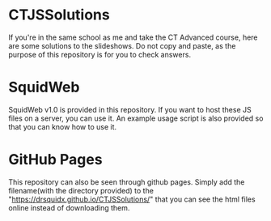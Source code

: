 # CTJSSolutions
If you're in the same school as me and take the CT Advanced course, here are some solutions to the slideshows. Do not copy and paste, as the purpose of this repository is for you to check answers.

# SquidWeb
SquidWeb v1.0 is provided in this repository. If you want to host these JS files on a server, you can use it. An example usage script is also provided so that you can know how to use it.

# GitHub Pages
This repository can also be seen through github pages. Simply add the filename(with the directory provided) to the "https://drsquidx.github.io/CTJSSolutions/" that you can see the html files online instead of downloading them.
